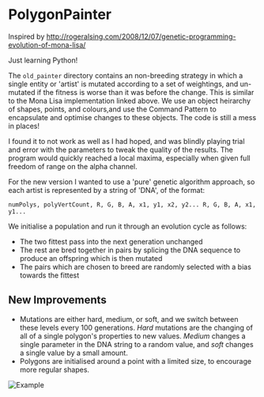 PolygonPainter
==============

Inspired by http://rogeralsing.com/2008/12/07/genetic-programming-evolution-of-mona-lisa/

Just learning Python! 

The `old_painter` directory contains an non-breeding strategy in which a single entity or 'artist' is mutated according to a set of weightings, and un-mutated if the fitness is worse than it was before the change. This is similar to the Mona Lisa implementation linked above. We use an object heirarchy of shapes, points, and colours,and use the Command Pattern to encapsulate and optimise changes to these objects. The code is still a mess in places!

I found it to not work as well as I had hoped, and was blindly playing trial and error with the parameters to tweak the quality of the results. The program would quickly reached a local maxima, especially when given full freedom of range on the alpha channel.

For the new version I wanted to use a 'pure' genetic algorithm approach, so each artist is represented by a string of 'DNA', of the format:

    numPolys, polyVertCount, R, G, B, A, x1, y1, x2, y2... R, G, B, A, x1, y1...

We initialise a population and run it through an evolution cycle as follows: 

 - The two fittest pass into the next generation unchanged
 - The rest are bred together in pairs by splicing the DNA sequence to produce an offspring which is then mutated
 - The pairs which are chosen to breed are randomly selected with a bias towards the fittest
 
## New Improvements 
 - Mutations are either hard, medium, or soft, and we switch between these levels every 100 generations. *Hard* mutations are the changing of all of a single polygon's properties to new values. *Medium* changes a single parameter in the DNA string to a random value, and *soft* changes a single value by a small amount.
 - Polygons are initialised around a point with a limited size, to encourage more regular shapes.
 
![Example](http://notes.darkfunction.com/images/ga6.png)


